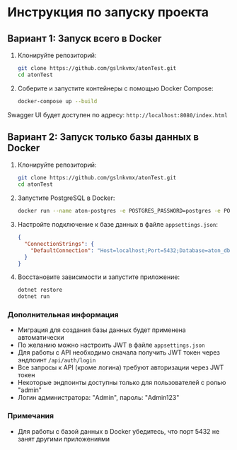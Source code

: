 # Инструкция по запуску проекта

## Вариант 1: Запуск всего в Docker

1. Клонируйте репозиторий:

    ```bash
    git clone https://github.com/gslnkvmx/atonTest.git
    cd atonTest
    ```

2. Соберите и запустите контейнеры с помощью Docker Compose:

    ```bash
    docker-compose up --build
    ```

Swagger UI будет доступен по адресу: `http://localhost:8080/index.html`

## Вариант 2: Запуск только базы данных в Docker

1. Клонируйте репозиторий:

    ```bash
    git clone https://github.com/gslnkvmx/atonTest.git
    cd atonTest
    ```

2. Запустите PostgreSQL в Docker:

    ```bash
    docker run --name aton-postgres -e POSTGRES_PASSWORD=postgres -e POSTGRES_DB=aton_test_db -p 5432:5432 -d postgres:latest
    ```

3. Настройте подключение к базе данных в файле `appsettings.json`:

    ```json
    {
      "ConnectionStrings": {
        "DefaultConnection": "Host=localhost;Port=5432;Database=aton_db;Username=postgres;Password=your_password"
      }
    }
    ```

4. Восстановите зависимости и запустите приложение:

    ```bash
    dotnet restore
    dotnet run
    ```

### Дополнительная информация

- Миграция для создания базы данных будет применена автоматически
- По желанию можно настроить JWT в файле `appsettings.json`
- Для работы с API необходимо сначала получить JWT токен через эндпоинт `/api/auth/login`
- Все запросы к API (кроме логина) требуют авторизации через JWT токен
- Некоторые эндпоинты доступны только для пользователей с ролью "admin"
- Логин администратора: "Admin", пароль: "Admin123"

### Примечания

- Для работы с базой данных в Docker убедитесь, что порт 5432 не занят другими приложениями
